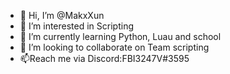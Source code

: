 - 👋 Hi, I’m @MakxXun
- 👀 I’m interested in Scripting
- 🌱 I’m currently learning Python, Luau and school
- 💞️ I’m looking to collaborate on Team scripting
- 📫Reach me via Discord:FBI3247V#3595


